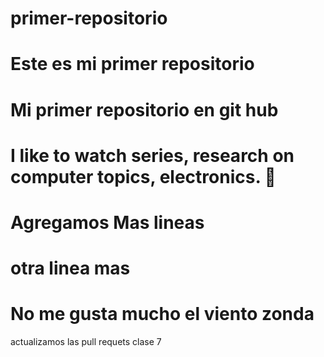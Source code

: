 # primer-repositorio
# Este es mi primer repositorio
# Mi primer repositorio en git hub

# I like to watch series, research on computer topics, electronics. 🐶

# Agregamos Mas lineas

# otra linea mas

# No me gusta mucho el viento zonda

actualizamos las pull requets clase 7
